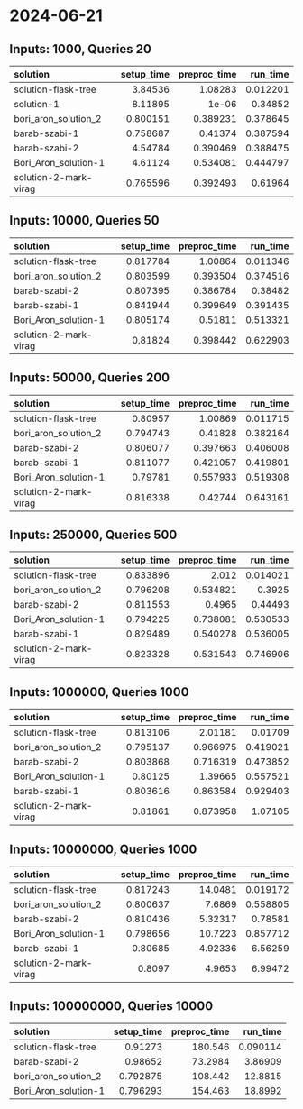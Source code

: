 # 2024-06-21

## Inputs: 1000, Queries 20

| solution              |   setup_time |   preproc_time |   run_time |
|:----------------------|-------------:|---------------:|-----------:|
| solution-flask-tree   |     3.84536  |       1.08283  |   0.012201 |
| solution-1            |     8.11895  |       1e-06    |   0.34852  |
| bori_aron_solution_2  |     0.800151 |       0.389231 |   0.378645 |
| barab-szabi-1         |     0.758687 |       0.41374  |   0.387594 |
| barab-szabi-2         |     4.54784  |       0.390469 |   0.388475 |
| Bori_Aron_solution-1  |     4.61124  |       0.534081 |   0.444797 |
| solution-2-mark-virag |     0.765596 |       0.392493 |   0.61964  |

## Inputs: 10000, Queries 50

| solution              |   setup_time |   preproc_time |   run_time |
|:----------------------|-------------:|---------------:|-----------:|
| solution-flask-tree   |     0.817784 |       1.00864  |   0.011346 |
| bori_aron_solution_2  |     0.803599 |       0.393504 |   0.374516 |
| barab-szabi-2         |     0.807395 |       0.386784 |   0.38482  |
| barab-szabi-1         |     0.841944 |       0.399649 |   0.391435 |
| Bori_Aron_solution-1  |     0.805174 |       0.51811  |   0.513321 |
| solution-2-mark-virag |     0.81824  |       0.398442 |   0.622903 |

## Inputs: 50000, Queries 200

| solution              |   setup_time |   preproc_time |   run_time |
|:----------------------|-------------:|---------------:|-----------:|
| solution-flask-tree   |     0.80957  |       1.00869  |   0.011715 |
| bori_aron_solution_2  |     0.794743 |       0.41828  |   0.382164 |
| barab-szabi-2         |     0.806077 |       0.397663 |   0.406008 |
| barab-szabi-1         |     0.811077 |       0.421057 |   0.419801 |
| Bori_Aron_solution-1  |     0.79781  |       0.557933 |   0.519308 |
| solution-2-mark-virag |     0.816338 |       0.42744  |   0.643161 |

## Inputs: 250000, Queries 500

| solution              |   setup_time |   preproc_time |   run_time |
|:----------------------|-------------:|---------------:|-----------:|
| solution-flask-tree   |     0.833896 |       2.012    |   0.014021 |
| bori_aron_solution_2  |     0.796208 |       0.534821 |   0.3925   |
| barab-szabi-2         |     0.811553 |       0.4965   |   0.44493  |
| Bori_Aron_solution-1  |     0.794225 |       0.738081 |   0.530533 |
| barab-szabi-1         |     0.829489 |       0.540278 |   0.536005 |
| solution-2-mark-virag |     0.823328 |       0.531543 |   0.746906 |

## Inputs: 1000000, Queries 1000

| solution              |   setup_time |   preproc_time |   run_time |
|:----------------------|-------------:|---------------:|-----------:|
| solution-flask-tree   |     0.813106 |       2.01181  |   0.01709  |
| bori_aron_solution_2  |     0.795137 |       0.966975 |   0.419021 |
| barab-szabi-2         |     0.803868 |       0.716319 |   0.473852 |
| Bori_Aron_solution-1  |     0.80125  |       1.39665  |   0.557521 |
| barab-szabi-1         |     0.803616 |       0.863584 |   0.929403 |
| solution-2-mark-virag |     0.81861  |       0.873958 |   1.07105  |

## Inputs: 10000000, Queries 1000

| solution              |   setup_time |   preproc_time |   run_time |
|:----------------------|-------------:|---------------:|-----------:|
| solution-flask-tree   |     0.817243 |       14.0481  |   0.019172 |
| bori_aron_solution_2  |     0.800637 |        7.6869  |   0.558805 |
| barab-szabi-2         |     0.810436 |        5.32317 |   0.78581  |
| Bori_Aron_solution-1  |     0.798656 |       10.7223  |   0.857712 |
| barab-szabi-1         |     0.80685  |        4.92336 |   6.56259  |
| solution-2-mark-virag |     0.8097   |        4.9653  |   6.99472  |

## Inputs: 100000000, Queries 10000

| solution             |   setup_time |   preproc_time |   run_time |
|:---------------------|-------------:|---------------:|-----------:|
| solution-flask-tree  |     0.91273  |       180.546  |   0.090114 |
| barab-szabi-2        |     0.98652  |        73.2984 |   3.86909  |
| bori_aron_solution_2 |     0.792875 |       108.442  |  12.8815   |
| Bori_Aron_solution-1 |     0.796293 |       154.463  |  18.8992   |